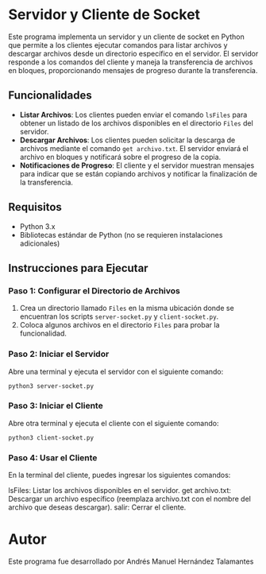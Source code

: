# Servidor y Cliente de Socket

Este programa implementa un servidor y un cliente de socket en Python que permite a los clientes ejecutar comandos para listar archivos y descargar archivos desde un directorio específico en el servidor. El servidor responde a los comandos del cliente y maneja la transferencia de archivos en bloques, proporcionando mensajes de progreso durante la transferencia.

## Funcionalidades

- **Listar Archivos**: Los clientes pueden enviar el comando `lsFiles` para obtener un listado de los archivos disponibles en el directorio `Files` del servidor.
- **Descargar Archivos**: Los clientes pueden solicitar la descarga de archivos mediante el comando `get archivo.txt`. El servidor enviará el archivo en bloques y notificará sobre el progreso de la copia.
- **Notificaciones de Progreso**: El cliente y el servidor muestran mensajes para indicar que se están copiando archivos y notificar la finalización de la transferencia.

## Requisitos

- Python 3.x
- Bibliotecas estándar de Python (no se requieren instalaciones adicionales)

## Instrucciones para Ejecutar

### Paso 1: Configurar el Directorio de Archivos

1. Crea un directorio llamado `Files` en la misma ubicación donde se encuentran los scripts `server-socket.py` y `client-socket.py`.
2. Coloca algunos archivos en el directorio `Files` para probar la funcionalidad.

### Paso 2: Iniciar el Servidor

Abre una terminal y ejecuta el servidor con el siguiente comando:

```
python3 server-socket.py
```
### Paso 3: Iniciar el Cliente

Abre otra terminal y ejecuta el cliente con el siguiente comando:

```
python3 client-socket.py
```

### Paso 4: Usar el Cliente
En la terminal del cliente, puedes ingresar los siguientes comandos:

lsFiles: Listar los archivos disponibles en el servidor.
get archivo.txt: Descargar un archivo específico (reemplaza archivo.txt con el nombre del archivo que deseas descargar).
salir: Cerrar el cliente.

# Autor
Este programa fue desarrollado por Andrés Manuel Hernández Talamantes

